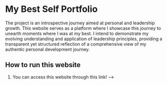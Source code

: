 # My Best Self Portfolio

The project is an introspective journey aimed at personal and leadership growth. This website serves as a platform where I showcase this journey to unearth moments where I was at my best. I intend to demonstrate my evolving understanding and application of leadership principles, providing a transparent yet structured reflection of a comprehensive view of my authentic personal development journey.


## How to run this website
1. You can access this website through this link! --> 